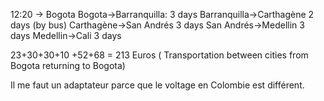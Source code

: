 12:20 -> Bogota 
Bogota->Barranquilla: 3 days
Barranquilla->Carthagène 2 days (by bus)
Carthagène->San Andrés 3 days
San Andrés->Medellin 3 days
Medellin->Cali 3 days

23+30+30+10 +52+68 = 213 Euros ( Transportation between cities from Bogota returning to Bogota)

Il me faut un adaptateur parce que le voltage en Colombie est différent.



